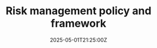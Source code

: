 ---
title: Risk management policy and framework
linkTitle: Risk management policy and framework
date: '2025-05-01T21:25:00Z'
weight: 1
description: No content
draft: false
ref: risk-management-policy-and-framework
---